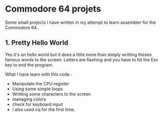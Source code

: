 # Commodore 64 projets
Some small projects I have written in my attempt to learn assembler for the Commodore 64.

## 1. Pretty Hello World
Yes it's an hello world but it does a little more than simply writting theses famous words to the screen. Letters are flashing and you have to hit the Esc key to end the program.

What I have learn with this code :
- Manipulate the CPU register
- Using some simple loops
- Writting some characters to the screen
- managing colors
- check for keyboard input
- I also used irq for the first time.
